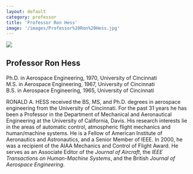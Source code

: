 ```yaml
---
layout: default
category: professor
title: 'Professor Ron Hess'
image: '/images/Professor%20Ron%20Hess.jpg'
---
```


<img src="{{ page.image }}">

<h2 class="team-title">Professor Ron Hess</h2>
<h4 class="team-position"></h4>
<p>Ph.D. in Aerospace Engineering, 1970, University of Cincinnati<br/>
M.S. in Aerospace Engineering, 1967, University of Cincinnati<br/>
B.S. in Aerospace Engineering, 1965, University of Cincinnati</p>
<p>RONALD A. HESS received the BS, MS, and Ph.D. degrees in aerospace engineering from the University of Cincinnati. For the past 31 years he has been a Professor in the Department of Mechanical and Aeronautical Engineering at the University of California, Davis. His research interests lie in the areas of automatic control, atmospheric flight mechanics and human/machine systems. He is a Fellow of American Institute of Aeronautics and Astronautics, and a Senior Member of IEEE.  In 2000, he was a recipient of the AIAA Mechanics and Control of Flight Award. He serves as an Associate Editor of the <em>Journal of Aircraft</em>, the <em>IEEE Transactions on Human-Machine Systems</em>, and the British <em>Journal of Aerospace Engineering</em>.</p>
<ul class="team-member-other-info"></ul>

